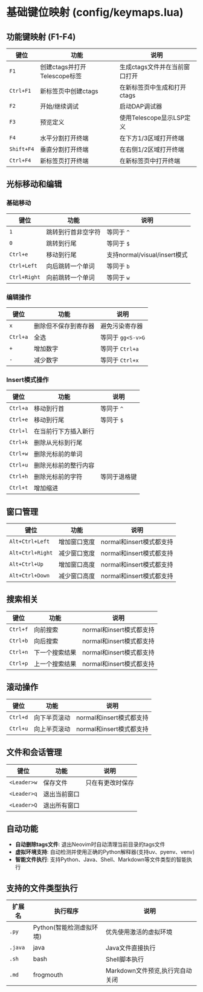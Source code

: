 # 基础键位映射 (config/keymaps.lua)

## 功能键映射 (F1-F4)

| 键位       | 功能                         | 说明                          |
| ---------- | ---------------------------- | ----------------------------- |
| `F1`       | 创建ctags并打开Telescope标签 | 生成ctags文件并在当前窗口打开 |
| `Ctrl+F1`  | 新标签页中创建ctags          | 在新标签页中生成和打开ctags   |
| `F2`       | 开始/继续调试                | 启动DAP调试器                 |
| `F3`       | 预览定义                     | 使用Telescope显示LSP定义      |
| `F4`       | 水平分割打开终端             | 在下方1/3区域打开终端         |
| `Shift+F4` | 垂直分割打开终端             | 在右侧1/2区域打开终端         |
| `Ctrl+F4`  | 新标签页打开终端             | 在新标签页中打开终端          |

## 光标移动和编辑

### 基础移动

| 键位         | 功能               | 说明                         |
| ------------ | ------------------ | ---------------------------- |
| `1`          | 跳转到行首非空字符 | 等同于 `^`                   |
| `0`          | 跳转到行尾         | 等同于 `$`                   |
| `Ctrl+e`     | 移动到行尾         | 支持normal/visual/insert模式 |
| `Ctrl+Left`  | 向后跳转一个单词   | 等同于 `b`                   |
| `Ctrl+Right` | 向前跳转一个单词   | 等同于 `w`                   |

### 编辑操作

| 键位     | 功能                 | 说明              |
| -------- | -------------------- | ----------------- |
| `x`      | 删除但不保存到寄存器 | 避免污染寄存器    |
| `Ctrl+a` | 全选                 | 等同于 `gg<S-v>G` |
| `+`      | 增加数字             | 等同于 `Ctrl+a`   |
| `-`      | 减少数字             | 等同于 `Ctrl+x`   |

### Insert模式操作

| 键位     | 功能                 | 说明         |
| -------- | -------------------- | ------------ |
| `Ctrl+a` | 移动到行首           | 等同于 `^`   |
| `Ctrl+e` | 移动到行尾           | 等同于 `$`   |
| `Ctrl+l` | 在当前行下方插入新行 |              |
| `Ctrl+k` | 删除从光标到行尾     |              |
| `Ctrl+w` | 删除光标前的单词     |              |
| `Ctrl+u` | 删除光标前的整行内容 |              |
| `Ctrl+h` | 删除光标前的字符     | 等同于退格键 |
| `Ctrl+t` | 增加缩进             |              |

## 窗口管理

| 键位             | 功能         | 说明                     |
| ---------------- | ------------ | ------------------------ |
| `Alt+Ctrl+Left`  | 增加窗口宽度 | normal和insert模式都支持 |
| `Alt+Ctrl+Right` | 减少窗口宽度 | normal和insert模式都支持 |
| `Alt+Ctrl+Up`    | 增加窗口高度 | normal和insert模式都支持 |
| `Alt+Ctrl+Down`  | 减少窗口高度 | normal和insert模式都支持 |

## 搜索相关

| 键位     | 功能           | 说明                     |
| -------- | -------------- | ------------------------ |
| `Ctrl+f` | 向前搜索       | normal和insert模式都支持 |
| `Ctrl+b` | 向后搜索       | normal和insert模式都支持 |
| `Ctrl+n` | 下一个搜索结果 | normal和insert模式都支持 |
| `Ctrl+p` | 上一个搜索结果 | normal和insert模式都支持 |

## 滚动操作

| 键位     | 功能         | 说明                     |
| -------- | ------------ | ------------------------ |
| `Ctrl+d` | 向下半页滚动 | normal和insert模式都支持 |
| `Ctrl+u` | 向上半页滚动 | normal和insert模式都支持 |

## 文件和会话管理

| 键位        | 功能         | 说明             |
| ----------- | ------------ | ---------------- |
| `<Leader>w` | 保存文件     | 只在有更改时保存 |
| `<Leader>q` | 退出当前窗口 |                  |
| `<Leader>Q` | 退出所有窗口 |                  |

## 自动功能

- **自动删除tags文件**: 退出Neovim时自动清理当前目录的tags文件
- **虚拟环境支持**: 自动检测并使用正确的Python解释器(支持uv、pyenv、venv)
- **智能文件执行**: 支持Python、Java、Shell、Markdown等文件类型的智能执行

## 支持的文件类型执行

| 扩展名  | 执行程序                 | 说明                            |
| ------- | ------------------------ | ------------------------------- |
| `.py`   | Python(智能检测虚拟环境) | 优先使用激活的虚拟环境          |
| `.java` | java                     | Java文件直接执行                |
| `.sh`   | bash                     | Shell脚本执行                   |
| `.md`   | frogmouth                | Markdown文件预览,执行完自动关闭 |

